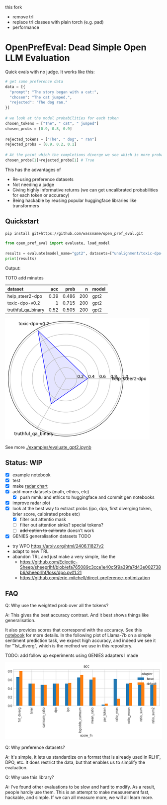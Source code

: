 this fork
- remove trl
- replace trl classes with plain torch (e.g. pad)
- performance

# OpenPrefEval: Dead Simple Open LLM Evaluation

Quick evals with no judge. It works like this:


```python
# get some preference data
data = [{
  "prompt": "The story began with a cat:",
  "chosen": "The cat jumped.",
  "rejected": "The dog ran."
}]

# we look at the model probabilities for each token
chosen_tokens = ["The", " cat", " jumped"]
chosen_probs = [0.9, 0.8, 0.9]

rejected_tokens = ["The", " dog", " ran"]
rejected_probs = [0.9, 0.2, 0.1]

# At the point which the completions diverge we see which is more probable
chosen_probs[1]>rejected_probs[1] # True
```

This has the advantages of
- Re-using preference datasets
- Not needing a judge
- Giving highly informative returns (we can get uncalibrated probabilities for each token or accuracy)
- Being hackable by reusing popular huggingface libraries like transformers
  
## Quickstart

~~~bash
pip install git+https://github.com/wassname/open_pref_eval.git
~~~

```python
from open_pref_eval import evaluate, load_model

results = evaluate(model_name="gpt2", datasets=["unalignment/toxic-dpo-v0.2"])
print(results)
```

Output:

TOTO add minutes

| dataset            |   acc     |   prob |   n | model   |
|:-------------------|----------:|-------:|----:|:--------|
| help_steer2-dpo    |      0.39 |  0.486 | 200 | gpt2    |
| toxic-dpo-v0.2     |      1    |  0.715 | 200 | gpt2    |
| truthful_qa_binary |      0.52 |  0.505 | 200 | gpt2    |


![](docs/img/2024-08-03-15-50-51.png)

See more [./examples/evaluate_gpt2.ipynb](./examples/evaluate_gpt2.ipynb)

## Status: WIP

- [x] example notebook
- [x] test
- [x] make [radar chart](https://matplotlib.org/stable/gallery/specialty_plots/radar_chart.html)
- [x] add more datasets (math, ethics, etc)
  - [x] push mmlu and ethics to huggingface and commit gen notebooks
- [x] improve radar plot
- [x] look at the best way to extract probs (ipo, dpo, first diverging token, brier score, calbirated probs etc)
  - [x] filter out attentio mask
  - [ ] filter out attention sinks? special tokens? 
  - [ ] ~~add option to calibrate~~ doesn't work
- [x] GENIES generalisation datasets
TODO
- try WPO https://arxiv.org/html/2406.11827v2
- adapt to new TRL
- abandon TRL and just make a very simple, like the 
  - https://github.com/Eclectic-Sheep/sheeprlhf/blob/efa765089c3cce1e40c5f9a39fa7d43e002738b6/sheeprlhf/loss/dpo.py#L21
  - https://github.com/eric-mitchell/direct-preference-optimization

## FAQ

Q: Why use the weighted prob over all the tokens?

A: This gives the best accuracy contrast. And it best shows things like generalisation.


 It also provides scores that correspond with the accuracy. See this [notebook]([./examples/evaluate_gpt2.ipynb](https://github.com/wassname/open_pref_eval/blob/scratch_full_logits/examples/scratch_hs2.ipynb)) for more details. In the following plot of Llama-7b on a simple sentiment prediction task, we expect high accuracy, and indeed we see it for "1st_diverg", which is the method we use in this repository.

 TODO: add follow up experiments using GENIES adapters I made

 ![comparing_various_token_aggregations](./docs/img/comparing_various_token_aggregations.png)

Q: Why preference datasets?

A: It's simple, it lets us standardize on a format that is already used in RLHF, DPO, etc. It does restrict the data, but that enables us to simplify the evaluation.

Q: Why use this library?

A: I've found other evaluations to be slow and hard to modify. As a result, people hardly use them. This is an attempt to make measurement fast, hackable, and simple. If we can all measure more, we will all learn more.
